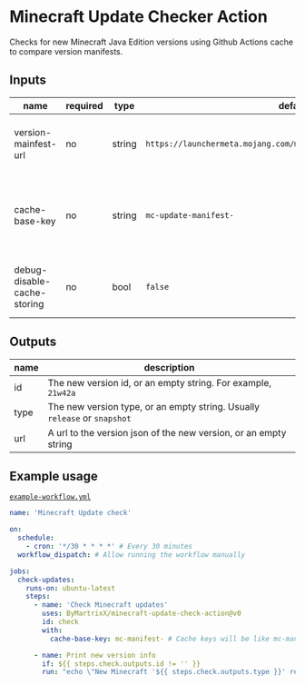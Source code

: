 # Minecraft Update Checker Action
Checks for new Minecraft Java Edition versions using Github Actions cache to compare version manifests.

## Inputs
| name                  | required | type   | default               | description |
| --------------------- | ---      | ------ | --------------------- | ----------- |
| version-mainfest-url  | no       | string | `https://launchermeta.mojang.com/mc/game/version_manifest_v2.json` | An url to the version manifest to check against
| cache-base-key        | no       | string | `mc-update-manifest-` | Base cache key. The cache key is the base followed by the action timestamp
| debug-disable-cache-storing | no | bool   | `false`               | [DEBUG] Whether to disable cache storing

## Outputs
| name | description |
| ---- | ----------- |
| id   | The new version id, or an empty string. For example, `21w42a`
| type | The new version type, or an empty string. Usually `release` or `snapshot`
| url  | A url to the version json of the new version, or an empty string

## Example usage
[`example-workflow.yml`](.github/workflows/example-workflow.yml)
```yaml
name: 'Minecraft Update check'

on:
  schedule:
    - cron: '*/30 * * * *' # Every 30 minutes
  workflow_dispatch: # Allow running the workflow manually

jobs:
  check-updates:
    runs-on: ubuntu-latest
    steps:
      - name: 'Check Minecraft updates'
        uses: ByMartrixX/minecraft-update-check-action@v0
        id: check
        with:
          cache-base-key: mc-manifest- # Cache keys will be like mc-manifest-1609470000

      - name: Print new version info
        if: ${{ steps.check.outputs.id != '' }}
        run: "echo \"New Minecraft '${{ steps.check.outputs.type }}' released: ${{ steps.check.outputs.id }}\nUrl: ${{ steps.check.outputs.url }}\""

```

